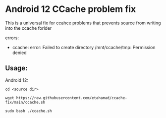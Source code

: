 # Android 12 CCache problem fix

This is a universal fix for ccahce problems that prevents source from writing into the ccache forlder

errors:
- ccache: error: Failed to create directory /mnt/ccache/tmp: Permission denied

## Usage:

Android 12:
```
cd <source dir>
```
```
wget https://raw.githubusercontent.com/etahamad/ccache-fix/main/ccache.sh
```
```
sudo bash ./ccache.sh
```
